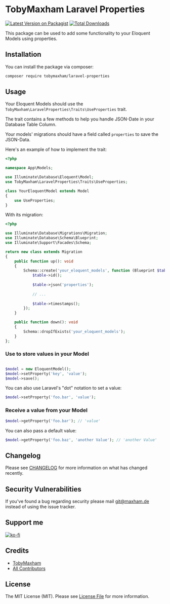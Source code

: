 # TobyMaxham Laravel Properties

[![Latest Version on Packagist](https://img.shields.io/packagist/v/tobymaxham/laravel-properties.svg?style=flat-square)](https://packagist.org/packages/tobymaxham/laravel-properties)
[![Total Downloads](https://img.shields.io/packagist/dt/tobymaxham/laravel-properties.svg?style=flat-square)](https://packagist.org/packages/tobymaxham/laravel-properties)

This package can be used to add some functionality to your Eloquent Models using properties.


## Installation

You can install the package via composer:

```bash
composer require tobymaxham/laravel-properties
```

## Usage

Your Eloquent Models should use the `TobyMaxham\LaravelProperties\Traits\UseProperties` trait.

The trait contains a few methods to help you handle JSON-Date in your Database Table Column.

Your models' migrations should have a field called `properties` to save the JSON-Data.

Here's an example of how to implement the trait:

```php
<?php

namespace App\Models;

use Illuminate\Database\Eloquent\Model;
use TobyMaxham\LaravelProperties\Traits\UseProperties;

class YourEloquentModel extends Model
{
    use UseProperties;
}
```

With its migration:

```php
<?php

use Illuminate\Database\Migrations\Migration;
use Illuminate\Database\Schema\Blueprint;
use Illuminate\Support\Facades\Schema;

return new class extends Migration
{
    public function up(): void
    {
        Schema::create('your_eloquent_models', function (Blueprint $table) {
            $table->id();
            
            $table->json('properties');
            
            // ...
            
            $table->timestamps();
        });
    }

    public function down(): void
    {
        Schema::dropIfExists('your_eloquent_models');
    }
};
```

### Use to store values in your Model

```php

$model = new EloquentModel();
$model->setProperty('key', 'value');
$model->save();

```

You can also use Laravel's "dot" notation to set a value:

```php
$model->setProperty('foo.bar', 'value');
```


### Receive a value from your Model 

```php
$model->getProperty('foo.bar'); // 'value'
```

You can also pass a default value:

```php
$model->getProperty('foo.baz', 'another Value'); // 'another Value'
```


## Changelog

Please see [CHANGELOG](CHANGELOG.md) for more information on what has changed recently.


## Security Vulnerabilities

If you've found a bug regarding security please mail git@maxham.de instead of using the issue tracker.


## Support me

[![ko-fi](https://ko-fi.com/img/githubbutton_sm.svg)](https://ko-fi.com/Z8Z4NZKU)


## Credits

- [TobyMaxham](https://github.com/TobyMaxham)
- [All Contributors](../../contributors)


## License

The MIT License (MIT). Please see [License File](LICENSE.md) for more information.
